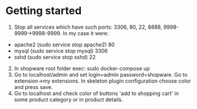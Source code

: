 Getting started
====================

1. Stop all services which have such ports: 3306, 80, 22, 8888, 9998-9999->9998-9999. In my case it were:
- apache2 (sudo service stop apache2) 80
- mysql (sudo service stop mysql) 3306
- sshd (sudo service stop sshd) 22
2. In shopware root folder exec: sudo docker-compose up
3. Go to localhost/admin and set login=admin password=shopware. Go to extension->my extensions. In skeleton plugin configuration choose color and press save.
4. Go to localhost and check color of buttons 'add to shopping cart' in some product category or in product details.

